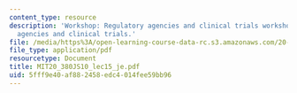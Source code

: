 ```yaml
---
content_type: resource
description: 'Workshop: Regulatory agencies and clinical trials workshop: regulatory
  agencies and clinical trials.'
file: /media/https%3A/open-learning-course-data-rc.s3.amazonaws.com/20-380j-biological-engineering-design-spring-2010/5fff9e40af882458edc4014fee59bb96_MIT20_380JS10_lec15_je.pdf
file_type: application/pdf
resourcetype: Document
title: MIT20_380JS10_lec15_je.pdf
uid: 5fff9e40-af88-2458-edc4-014fee59bb96
---
```

